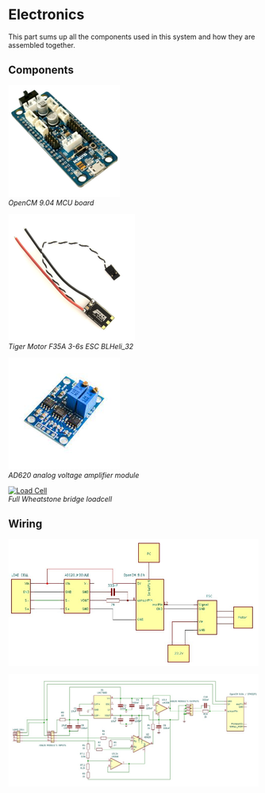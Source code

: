 # Electronics

This part sums up all the components used in this system and how they are assembled together.

## Components 

[![OpenCM 9.04 MCU](electronics/microcontroller/images/OpenCM-9.04-C-Microcontroller.jpg)](https://github.com/kevinbecquet/Thrust_Control/tree/master/electronics/microcontroller)  
*OpenCM 9.04 MCU board*


[![ESC](electronics/esc/images/ESC.png)](https://github.com/kevinbecquet/Thrust_Control/tree/master/electronics/esc)  
*Tiger Motor F35A 3-6s ESC BLHeli_32*

[![AD620 Module](electronics/amplifier/images/AD620_module.jpg)](https://github.com/kevinbecquet/Thrust_Control/tree/master/electronics/amplifier)  
*AD620 analog voltage amplifier module*

[![Load Cell]()](https://github.com/kevinbecquet/Thrust_Control/tree/master/electronics/loadcell)  
*Full Wheatstone bridge loadcell*


## Wiring

![Block_wiring](images/thrust_control_schematic_block.jpg)

![Global Wiring](images/thrust_control_schematic.jpg)